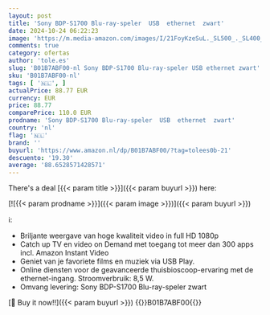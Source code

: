```yaml
---
layout: post
title: 'Sony BDP-S1700 Blu-ray-speler  USB  ethernet  zwart'
date: 2024-10-24 06:22:23
image: 'https://m.media-amazon.com/images/I/21FoyKzeSuL._SL500_._SL400_.jpg'
comments: true
category: ofertas
author: 'tole.es'
slug: 'B01B7ABF00-nl Sony BDP-S1700 Blu-ray-speler USB ethernet zwart'
sku: 'B01B7ABF00-nl'
tags: [ '🇳🇱', ]
actualPrice: 88.77 EUR
currency: EUR
price: 88.77
comparePrice: 110.0 EUR
prodname: 'Sony BDP-S1700 Blu-ray-speler  USB  ethernet  zwart'
country: 'nl'
flag: '🇳🇱'
brand: ''
buyurl: 'https://www.amazon.nl/dp/B01B7ABF00/?tag=tolees0b-21'
descuento: '19.30'
average: '88.6528571428571'
---
```


There's a deal [{{< param title >}}]({{< param buyurl >}})  here:

[![{{< param prodname >}}]({{< param image >}})]({{< param buyurl >}})

ℹ️:

- Briljante weergave van hoge kwaliteit video in full HD 1080p
- Catch up TV en video on Demand met toegang tot meer dan 300 apps incl. Amazon Instant Video
- Geniet van je favoriete films en muziek via USB Play.
- Online diensten voor de geavanceerde thuisbioscoop-ervaring met de ethernet-ingang. Stroomverbruik: 8,5 W.
- Omvang levering: Sony BDP-S1700 Blu-ray-speler zwart

[🛒 Buy it now!!]({{< param buyurl >}})
{{<world>}}B01B7ABF00{{</world>}}
